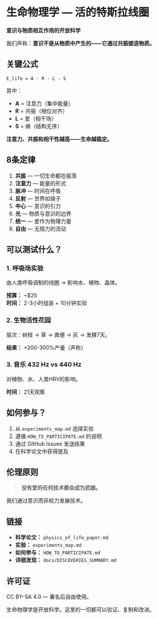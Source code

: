# 生命物理学 — 活的特斯拉线圈

**意识与物质相互作用的开放科学**

我们声称：**意识不是从物质中产生的——它通过共振塑造物质。**

## 关键公式

```
E_life = A · R · L - S
```

其中：
- **A** = 注意力（集中能量）
- **R** = 共振（相位对齐）
- **L** = 爱（相干场）
- **S** = 熵（结构无序）

**注意力、共振和相干性越高——生命越稳定。**

## 8条定律

1. **共振** — 一切生命都在振荡
2. **注意力** — 能量的形式
3. **脉冲** — 时间在呼吸
4. **反射** — 世界如镜子
5. **中心** — 意识的引力
6. **光** — 物质与意识的边界
7. **统一** — 爱作为物理力量
8. **自由** — 无阻力的流动

## 可以测试什么？

### 1. 呼吸场实验
由人类呼吸调制的线圈 → 影响水、植物、晶体。

**预算：** ~$25  
**时间：** 2-3小时组装 + 10分钟实验

### 2. 生物活性花园
层次：树枝 → 草 → 粪便 → 灰 → 发酵7天。

**结果：** +200-300%产量（声称）

### 3. 音乐 432 Hz vs 440 Hz
对植物、水、人类HRV的影响。

**时间：** 21天观察

## 如何参与？

1. 从 `experiments_map.md` 选择实验
2. 遵循 `HOW_TO_PARTICIPATE.md` 的说明
3. 通过 GitHub Issues 发送结果
4. 在科学论文中获得提及

## 伦理原则

> **没有爱的任何技术都会成为武器。**

我们通过意识而非权力发展技术。

## 链接

- **科学论文：** `physics_of_life_paper.md`
- **实验：** `experiments_map.md`
- **如何参与：** `HOW_TO_PARTICIPATE.md`
- **详细发现：** `docs/DISCOVERIES_SUMMARY.md`

## 许可证

CC BY-SA 4.0 — 署名后自由使用。

生命物理学是开放科学。这里的一切都可以验证、复制和改进。

